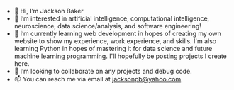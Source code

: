 - 👋 Hi, I’m Jackson Baker
- 👀 I’m interested in artificial intelligence, computational intelligence, neuroscience, data science/analysis, and software engineering!
- 🌱 I’m currently learning web development in hopes of creating my own website to show my experience, work experience, and skills. I'm also learning Python in hopes of mastering it for data science and future machine learning programming. I'll hopefully be posting projects I create here.
- 💞️ I’m looking to collaborate on any projects and debug code. 
- 📫 You can reach me via email at jacksonpb@yahoo.com

